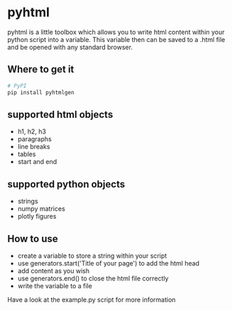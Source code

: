# pyhtml
pyhtml is a little toolbox which allows you to write html content within your
python script into a variable. This variable then can be saved to a .html file
and be opened with any standard browser.

## Where to get it
```sh
# PyPI
pip install pyhtmlgen
```

## supported html objects
* h1, h2, h3
* paragraphs
* line breaks
* tables
* start and end

## supported python objects
* strings
* numpy matrices
* plotly figures

## How to use
* create a variable to store a string within your script
* use generators.start('Title of your page') to add the html head
* add content as you wish
* use generators.end() to close the html file correctly
* write the variable to a file

Have a look at the example.py script for more information
